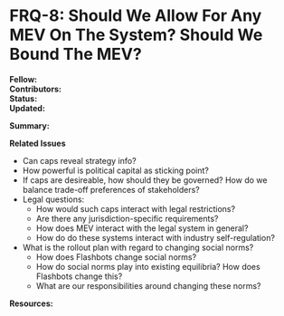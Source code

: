# FRQ-8: Should We Allow For Any MEV On The System? Should We Bound The MEV?

**Fellow:** 
</br> **Contributors:** 
</br> **Status:** 
</br> **Updated:** 

**Summary:** 
</br> 

**Related Issues**
* Can caps reveal strategy info?
* How powerful is political capital as sticking point?
* If caps are desireable, how should they be governed? How do we balance trade-off preferences of stakeholders?
* Legal questions: 
  * How would such caps interact with legal restrictions?
  * Are there any jurisdiction-specific requirements?
  * How does MEV interact with the legal system in general?
  * How do do these systems interact with industry self-regulation?
* What is the rollout plan with regard to changing social norms?
  * How does Flashbots change social norms?
  * How do social norms play into existing equilibria? How does Flashbots change this?
  * What are our responsibilities around changing these norms?
  


**Resources:**


